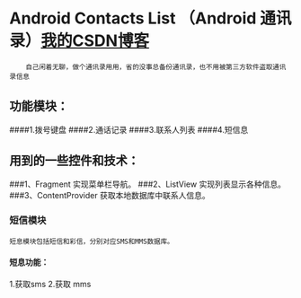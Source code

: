 Android Contacts List （Android 通讯录）[我的CSDN博客](http://blog.csdn.net/authork)<br />
===================================
		自己闲着无聊，做个通讯录用用，省的没事总备份通讯录，也不用被第三方软件盗取通讯录信息 
功能模块：
---------
####1.拨号键盘
####2.通话记录
####3.联系人列表
####4.短信息
  
用到的一些控件和技术：
----------------------
###1、Fragment 实现菜单栏导航。
###2、ListView 实现列表显示各种信息。
###3、ContentProvider 获取本地数据库中联系人信息。

    

### 短信模块
    短息模块包括短信和彩信，分别对应SMS和MMS数据库。
        
#### 短息功能：  
 1.获取sms
 2.获取 mms
    
 
